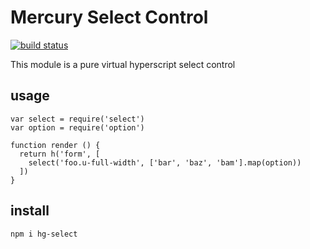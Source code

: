 # Mercury Select Control

[![build status](https://secure.travis-ci.org/twilson63/hg-select.png)](http://travis-ci.org/twilson63/hg-select)

This module is a pure virtual hyperscript select control

## usage

```
var select = require('select')
var option = require('option')

function render () {
  return h('form', [
    select('foo.u-full-width', ['bar', 'baz', 'bam'].map(option))
  ])
}
```

## install

```
npm i hg-select
```

